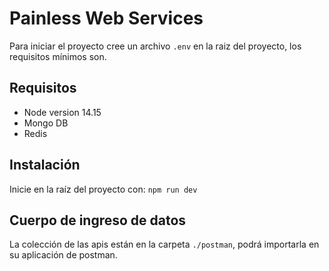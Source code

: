 # Painless Web Services
Para iniciar el proyecto cree un archivo `.env` en la raiz del proyecto, los requisitos mínimos son.

## Requisitos
* Node version 14.15
* Mongo DB 
* Redis
## Instalación
Inicie en la raíz del proyecto con: `npm run dev`

## Cuerpo de ingreso de datos
La colección de las apis están en la carpeta `./postman`, podrá importarla en su aplicación de postman.